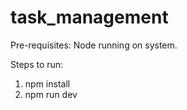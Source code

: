 # task_management

Pre-requisites: Node running on system. 

Steps to run:
1. npm install
2. npm run dev
